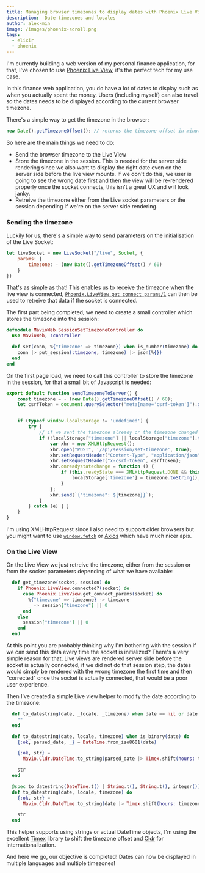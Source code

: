 ```yaml
---
title: Managing browser timezones to display dates with Phoenix Live View
description:  Date timezones and locales
author: alex-min
image: /images/phoenix-scroll.png
tags:
  - elixir
  - phoenix
---
```

I'm currently building a web version of my personal finance application, for that, I've chosen to use [Phoenix Live View](https://github.com/phoenixframework/phoenix_live_view), it's the perfect tech for my use case.

In this finance web application, you do have a lot of dates to display such as when you actually spent the money. Users (including myself) can also travel so the dates needs to be displayed according to the current browser timezone.

There's a simple way to get the timezone in the browser:

```javascript
new Date().getTimezoneOffset(); // returns the timezone offset in minutes
```

So here are the main things we need to do:
  - Send the browser timezone to the Live View
  - Store the timezone in the session. This is needed for the server side rendering since we also want to display the right date even on the server side before the live view mounts. If we don't do this, we user is going to see the wrong date first and then the view will be re-rendered properly once the socket connects, this isn't a great UX and will look janky.
  - Retreive the timezone either from the Live socket parameters or the session depending if we're on the server side rendering. 

### Sending the timezone

Luckily for us, there's a simple way to send parameters on the initialisation of the Live Socket:

```javascript
let liveSocket = new LiveSocket("/live", Socket, {
    params: {
        timezone: - (new Date().getTimezoneOffset() / 60)
    }
})
```

That's as simple as that! This enables us to receive the timezone when the live view is connected, [```Phoenix.LiveView.get_connect_params/1```](https://hexdocs.pm/phoenix_live_view/Phoenix.LiveView.html#get_connect_params/1) can then be used to retreive that data if the socket is connected.

The first part being completed, we need to create a small controller which stores the timezone into the session:

```elixir
defmodule MavioWeb.SessionSetTimezoneController do
  use MavioWeb, :controller

  def set(conn, %{"timezone" => timezone}) when is_number(timezone) do
    conn |> put_session(:timezone, timezone) |> json(%{})
  end
end
```

On the first page load, we need to call this controller to store the timezone in the session, for that a small bit of Javascript is needed:

```javascript
export default function sendTimezoneToServer() {
    const timezone = - (new Date().getTimezoneOffset() / 60);
    let csrfToken = document.querySelector("meta[name='csrf-token']").getAttribute("content")


    if (typeof window.localStorage != 'undefined') {
        try {
            // if we sent the timezone already or the timezone changed since last time we sent
            if (!localStorage["timezone"] || localStorage["timezone"].toString() != timezone.toString()) {
                var xhr = new XMLHttpRequest();
                xhr.open("POST", '/api/session/set-timezone', true);
                xhr.setRequestHeader("Content-Type", "application/json");
                xhr.setRequestHeader("x-csrf-token", csrfToken);
                xhr.onreadystatechange = function () {
                    if (this.readyState === XMLHttpRequest.DONE && this.status === 200) {
                        localStorage['timezone'] = timezone.toString();
                    }
                };
                xhr.send(`{"timezone": ${timezone}}`);
            }
        } catch (e) { }
    }
}
```

I'm using XMLHttpRequest since I also need to support older browsers but you might want to use [```window.fetch```](https://developer.mozilla.org/en-US/docs/Web/API/Fetch_API) or [Axios](https://www.npmjs.com/package/axios) which have much nicer apis.

### On the Live View

On the Live View we just retreive the timezone, either from the session or from the socket parameters depending of what we have available:

```elixir
  def get_timezone(socket, session) do
    if Phoenix.LiveView.connected?(socket) do
      case Phoenix.LiveView.get_connect_params(socket) do
        %{"timezone" => timezone} -> timezone
        _ -> session["timezone"] || 0
      end
    else
      session["timezone"] || 0
    end
  end
```

At this point you are probably thinking why I'm bothering with the session if we can send this data every time the socket is initialized? There's a very simple reason for that, Live views are rendered server side before the socket is actually connected, if we did not do that session step, the dates would simply be rendered with the wrong timezone the first time and then "corrected" once the socket is actually connected, that would be a poor user experience.


Then I've created a simple Live view helper to modify the date according to the timezone:

```elixir
  def to_datestring(date, _locale, _timezone) when date == nil or date == "" do
    ""
  end

  def to_datestring(date, locale, timezone) when is_binary(date) do
    {:ok, parsed_date, _} = DateTime.from_iso8601(date)

    {:ok, str} =
      Mavio.Cldr.DateTime.to_string(parsed_date |> Timex.shift(hours: timezone), locale: locale)

    str
  end

  @spec to_datestring(DateTime.t() | String.t(), String.t(), integer()) :: String.t()
  def to_datestring(date, locale, timezone) do
    {:ok, str} =
      Mavio.Cldr.DateTime.to_string(date |> Timex.shift(hours: timezone), locale: locale)

    str
  end
```

This helper supports using strings or actual DateTime objects, I'm using the excellent [Timex](https://hexdocs.pm/timex/Timex.html) library to shift the timezone offset and [Cldr](https://github.com/elixir-cldr/cldr) for internationalization.

And here we go, our objective is completed! Dates can now be displayed in multiple languages and multiple timezones!